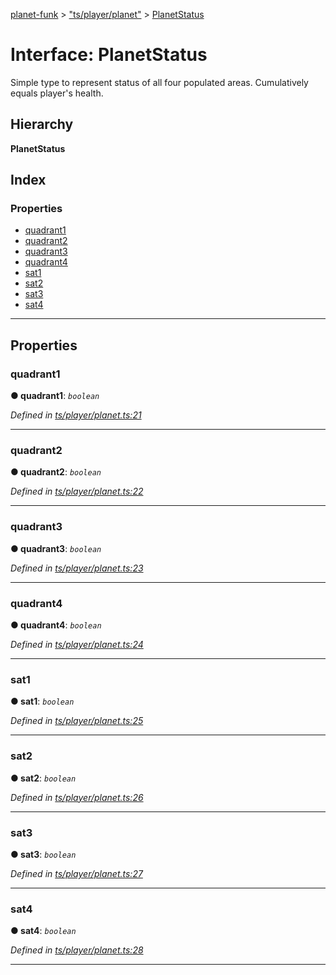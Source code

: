 [planet-funk](../README.md) > ["ts/player/planet"](../modules/_ts_player_planet_.md) > [PlanetStatus](../interfaces/_ts_player_planet_.planetstatus.md)

# Interface: PlanetStatus

Simple type to represent status of all four populated areas. Cumulatively equals player's health.

## Hierarchy

**PlanetStatus**

## Index

### Properties

* [quadrant1](_ts_player_planet_.planetstatus.md#quadrant1)
* [quadrant2](_ts_player_planet_.planetstatus.md#quadrant2)
* [quadrant3](_ts_player_planet_.planetstatus.md#quadrant3)
* [quadrant4](_ts_player_planet_.planetstatus.md#quadrant4)
* [sat1](_ts_player_planet_.planetstatus.md#sat1)
* [sat2](_ts_player_planet_.planetstatus.md#sat2)
* [sat3](_ts_player_planet_.planetstatus.md#sat3)
* [sat4](_ts_player_planet_.planetstatus.md#sat4)

---

## Properties

<a id="quadrant1"></a>

###  quadrant1

**● quadrant1**: *`boolean`*

*Defined in [ts/player/planet.ts:21](https://github.com/WilliamRADFunk/planet-funk/blob/4d2f34e/src/ts/player/planet.ts#L21)*

___
<a id="quadrant2"></a>

###  quadrant2

**● quadrant2**: *`boolean`*

*Defined in [ts/player/planet.ts:22](https://github.com/WilliamRADFunk/planet-funk/blob/4d2f34e/src/ts/player/planet.ts#L22)*

___
<a id="quadrant3"></a>

###  quadrant3

**● quadrant3**: *`boolean`*

*Defined in [ts/player/planet.ts:23](https://github.com/WilliamRADFunk/planet-funk/blob/4d2f34e/src/ts/player/planet.ts#L23)*

___
<a id="quadrant4"></a>

###  quadrant4

**● quadrant4**: *`boolean`*

*Defined in [ts/player/planet.ts:24](https://github.com/WilliamRADFunk/planet-funk/blob/4d2f34e/src/ts/player/planet.ts#L24)*

___
<a id="sat1"></a>

###  sat1

**● sat1**: *`boolean`*

*Defined in [ts/player/planet.ts:25](https://github.com/WilliamRADFunk/planet-funk/blob/4d2f34e/src/ts/player/planet.ts#L25)*

___
<a id="sat2"></a>

###  sat2

**● sat2**: *`boolean`*

*Defined in [ts/player/planet.ts:26](https://github.com/WilliamRADFunk/planet-funk/blob/4d2f34e/src/ts/player/planet.ts#L26)*

___
<a id="sat3"></a>

###  sat3

**● sat3**: *`boolean`*

*Defined in [ts/player/planet.ts:27](https://github.com/WilliamRADFunk/planet-funk/blob/4d2f34e/src/ts/player/planet.ts#L27)*

___
<a id="sat4"></a>

###  sat4

**● sat4**: *`boolean`*

*Defined in [ts/player/planet.ts:28](https://github.com/WilliamRADFunk/planet-funk/blob/4d2f34e/src/ts/player/planet.ts#L28)*

___

